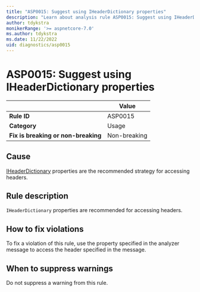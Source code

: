 ```yaml
---
title: "ASP0015: Suggest using IHeaderDictionary properties"
description: "Learn about analysis rule ASP0015: Suggest using IHeaderDictionary properties"
author: tdykstra
monikerRange: '>= aspnetcore-7.0'
ms.author: tdykstra
ms.date: 11/22/2022
uid: diagnostics/asp0015
---
```

# ASP0015: Suggest using IHeaderDictionary properties

| | Value |
|-|-|
| **Rule ID** |ASP0015|
| **Category** |Usage|
| **Fix is breaking or non-breaking** |Non-breaking|

## Cause

[IHeaderDictionary](xref:System.Collections.IDictionary) properties are the recommended strategy for accessing headers.

## Rule description

`IHeaderDictionary` properties are recommended for accessing headers.

## How to fix violations

To fix a violation of this rule, use the property specified in the analyzer message to access the header specified in the message.

## When to suppress warnings

Do not suppress a warning from this rule.
